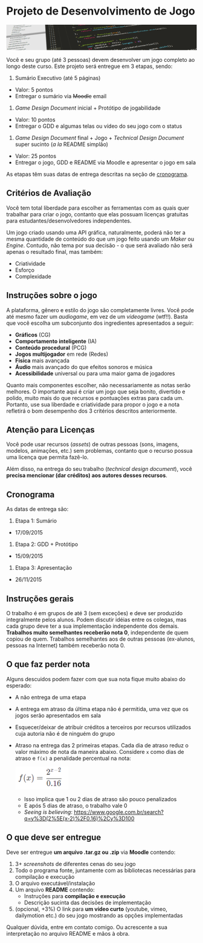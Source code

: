 # **Projeto** de Desenvolvimento de Jogo

![Tela com linhas de código em um programa](images/code.png)

Você e seu grupo (até 3 pessoas) devem desenvolver um jogo completo ao longo
deste curso. Este projeto será entregue em 3 etapas, sendo:

1. Sumário Executivo (até 5 páginas)
  - Valor: 5 pontos
  - Entregar o sumário via ~~Moodle~~ email
1. _Game Design Document_ inicial + Protótipo de jogabilidade
  - Valor: 10 pontos
  - Entregar o GDD e algumas telas ou vídeo do seu jogo com o status
1. _Game Design Document_ final + Jogo + _Technical Design Document_ super sucinto (_a la_ README simplão)
  - Valor: 25 pontos
  - Entregar o jogo, GDD e README via Moodle e apresentar o jogo em sala

As etapas têm suas datas de entrega descritas na seção de [cronograma](#cronograma).

## Critérios de Avaliação

Você tem total liberdade para escolher as ferramentas com as quais quer
trabalhar para criar o jogo, contanto que elas possuam licenças gratuitas para
estudantes/desenvolvedores independentes.

Um jogo criado usando uma API gráfica, naturalmente, poderá não ter a mesma
quantidade de conteúdo do que um jogo feito usando um _Maker_ ou _Engine_.
Contudo, não tema por sua decisão - o que será avaliado não será apenas o
resultado final, mas também:

- Criatividade
- Esforço
- Complexidade

## Instruções sobre o jogo

A plataforma, gênero e estilo do jogo são completamente livres. Você pode até mesmo fazer um _audiogame_, em vez de um _videogame_ (wtf!!). Basta que você escolha um subconjunto dos ingredientes apresentados a seguir:

- **Gráficos** (CG)
- **Comportamento inteligente** (IA)
- **Conteúdo procedural** (PCG)
- **Jogos multijogador** em rede (Redes)
- **Física** mais avançada
- **Áudio** mais avançado do que efeitos sonoros e música
- **Acessibilidade** universal ou para uma maior gama de jogadores

Quanto mais componentes escolher, não necessariamente as notas serão melhores. O importante aqui é criar um jogo que seja bonito, divertido e polido, muito mais do que recursos e pontuações extras para cada um. Portanto, use sua liberdade e criatividade para propor o jogo e a nota refletirá o bom desempenho dos 3 critérios descritos anteriormente.

## Atenção para Licenças

Você pode usar recursos (_assets_) de outras pessoas (sons, imagens, modelos, animações, etc.) sem problemas, contanto que o recurso possua uma licença que permita fazê-lo.

Além disso, na entrega do seu trabalho (_technical design document_), você **precisa mencionar (dar créditos) aos autores desses recursos**.

## Cronograma

As datas de entrega são:

1. Etapa 1: Sumário
  - 17/09/2015
1. Etapa 2: GDD + Protótipo
  - 15/09/2015
1. Etapa 3: Apresentação
  - 26/11/2015

## Instruções gerais

O trabalho é em grupos de até 3 (sem exceções) e deve ser produzido
integralmente pelos alunos. Podem discutir idéias entre os colegas, mas cada
grupo deve ter a sua implementação independente dos demais. **Trabalhos muito
semelhantes receberão nota 0**, independente de quem copiou de quem. Trabalhos
semelhantes aos de outras pessoas (ex-alunos, pessoas na Internet) também
receberão nota 0.

## O que faz perder nota

Alguns descuidos podem fazer com que sua nota fique muito abaixo do esperado:
- A não entrega de uma etapa
- A entrega em atraso da última etapa não é permitida, uma vez que os jogos serão apresentados em sala
- Esquecer/deixar de atribuir créditos a terceiros por recursos utilizados cuja autoria não é de ninguém do grupo
- Atraso na entrega das 2 primeiras etapas. Cada dia de atraso reduz o valor máximo de nota da
  maneira abaixo. Considere `x` como dias de atraso e `f(x)` a penalidade
  percentual na nota:

  ![Fórmula de penalidade por dias de atraso na entrega](../../images/penalidade-por-atraso.png)
  - Isso implica que 1 ou 2 dias de atraso são pouco penalizados
  - E após 5 dias de atraso, o trabalho vale 0
  - _Seeing is believing_: https://www.google.com.br/search?q=y%3D(2%5E(x-2)%2F0.16)%2Cy%3D100


## O que deve ser **entregue**

Deve ser entregue **um arquivo .tar.gz ou .zip** via **Moodle** contendo:

  1. 3+ _screenshots_ de diferentes cenas do seu jogo
  1. Todo o programa fonte, juntamente com as bibliotecas necessárias
     para compilação e execução
  1. O arquivo executável/instalação
  1. Um arquivo **README** contendo:
     - Instruções para **compilação e execução**
     - Descrição sucinta das decisões de implementação
  1. (opcional, +3%) O link para **um vídeo curto** (youtube, vimeo,
     dailymotion etc.) do seu jogo mostrando as opções implementadas

Qualquer dúvida, entre em contato comigo. Ou acrescente a sua interpretação no
arquivo README e mãos à obra.
